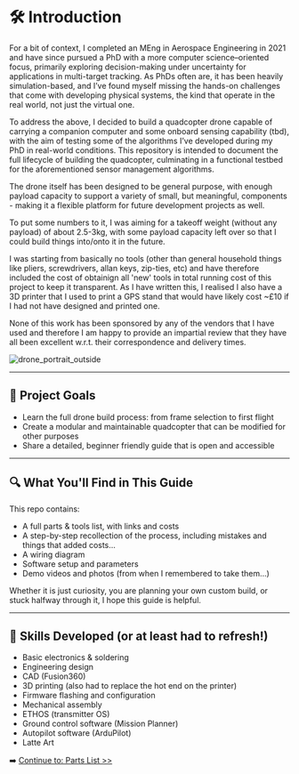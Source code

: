 # 🛠️ Introduction

For a bit of context, I completed an MEng in Aerospace Engineering in 2021 and have since pursued a PhD with a more computer science–oriented focus, primarily exploring decision-making under uncertainty for applications in multi-target tracking. As PhDs often are, it has been heavily simulation-based, and I’ve found myself missing the hands-on challenges that come with developing physical systems, the kind that operate in the real world, not just the virtual one.

To address the above, I decided to build a quadcopter drone capable of carrying a companion computer and some onboard sensing capability (tbd), with the aim of testing some of the algorithms I’ve developed during my PhD in real-world conditions. This repository is intended to document the full lifecycle of building the quadcopter, culminating in a functional testbed for the aforementioned sensor management algorithms.

The drone itself has been designed to be general purpose, with enough payload capacity to support a variety of small, but meaningful, components - making it a flexible platform for future development projects as well.

To put some numbers to it, I was aiming for a takeoff weight (without any payload) of about 2.5-3kg, with some payload capacity left over so that I could build things into/onto it in the future.

I was starting from basically no tools (other than general household things like pliers, screwdrivers, allan keys, zip-ties, etc) and have therefore included the cost of obtainign all 'new' tools in total running cost of this project to keep it transparent. As I have written this, I realised I also have a 3D printer that I used to print a GPS stand that would have likely cost ~£10 if I had not have designed and printed one.

None of this work has been sponsored by any of the vendors that I have used and therefore I am happy to provide an impartial review that they have all been excellent w.r.t. their correspondence and delivery times.

![drone_portrait_outside](https://github.com/user-attachments/assets/ff788be9-6946-427b-9b3b-b689bf0310d5)

---

## 🎯 Project Goals

- Learn the full drone build process: from frame selection to first flight
- Create a modular and maintainable quadcopter that can be modified for other purposes
- Share a detailed, beginner friendly guide that is open and accessible

---

## 🔍 What You'll Find in This Guide

This repo contains:

- A full parts & tools list, with links and costs
- A step-by-step recollection of the process, including mistakes and things that added costs...
- A wiring diagram
- Software setup and parameters
- Demo videos and photos (from when I remembered to take them...)

Whether it is just curiosity, you are planning your own custom build, or stuck halfway through it, I hope this guide is helpful.

---

## 🧠 Skills Developed (or at least had to refresh!)

- Basic electronics & soldering
- Engineering design
- CAD (Fusion360)
- 3D printing (also had to replace the hot end on the printer)
- Firmware flashing and configuration
- Mechanical assembly
- ETHOS (transmitter OS)
- Ground control software (Mission Planner)
- Autopilot software (ArduPilot)
- Latte Art




➡️ [Continue to: Parts List >>](02-parts-list.md)

